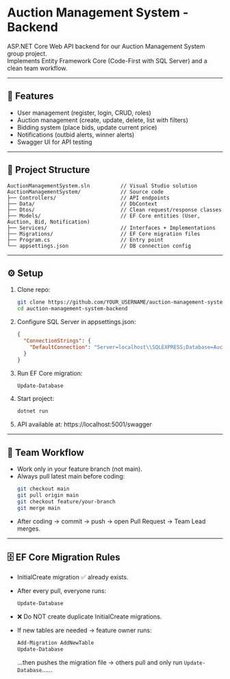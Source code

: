 # Auction Management System - Backend

ASP.NET Core Web API backend for our Auction Management System group project.  
Implements Entity Framework Core (Code-First with SQL Server) and a clean team workflow.

---

## 🚀 Features
- User management (register, login, CRUD, roles)
- Auction management (create, update, delete, list with filters)
- Bidding system (place bids, update current price)
- Notifications (outbid alerts, winner alerts)
- Swagger UI for API testing

---

## 📂 Project Structure

```text
AuctionManagementSystem.sln          // Visual Studio solution
AuctionManagementSystem/             // Source code
├── Controllers/                     // API endpoints
├── Data/                            // DbContext
├── Dtos/                            // Clean request/response classes
├── Models/                          // EF Core entities (User, Auction, Bid, Notification)
├── Services/                        // Interfaces + Implementations
├── Migrations/                      // EF Core migration files
├── Program.cs                       // Entry point
└── appsettings.json                 // DB connection config
```

---

## ⚙️ Setup

1. Clone repo:
   ```bash
   git clone https://github.com/YOUR_USERNAME/auction-management-system-backend.git
   cd auction-management-system-backend
   ```

2. Configure SQL Server in appsettings.json:
   ```json
   {
     "ConnectionStrings": {
       "DefaultConnection": "Server=localhost\\SQLEXPRESS;Database=AuctionDB;Trusted_Connection=True;TrustServerCertificate=True;"
     }
   }
   ```

3. Run EF Core migration:
   ```powershell
   Update-Database
   ```

4. Start project:
   ```bash
   dotnet run
   ```

5. API available at:
   https://localhost:5001/swagger

---

## 🔀 Team Workflow

- Work only in your feature branch (not main).
- Always pull latest main before coding:
  ```bash
  git checkout main
  git pull origin main
  git checkout feature/your-branch
  git merge main
  ```
- After coding → commit → push → open Pull Request → Team Lead merges.

---

## 🗄️ EF Core Migration Rules

- InitialCreate migration ✅ already exists.
- After every pull, everyone runs:
  ```powershell
  Update-Database
  ```
- ❌ Do NOT create duplicate InitialCreate migrations.
- If new tables are needed → feature owner runs:
  ```powershell
  Add-Migration AddNewTable
  Update-Database
  ```
  …then pushes the migration file → others pull and only run `Update-Database`......

  <!-- trigger CI -->

  <!-- trigger CI -->
